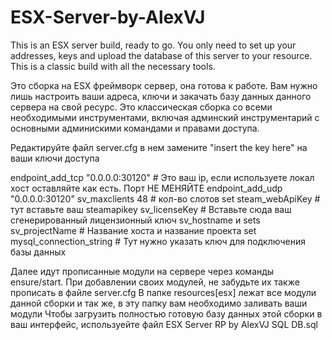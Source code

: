 # ESX-Server-by-AlexVJ
This is an ESX server build, ready to go. You only need to set up your addresses, keys and upload the database of this server to your resource. This is a classic build with all the necessary tools.

Это сборка на ESX фреймворк сервер, она готова к работе. Вам нужно лишь настроить ваши адреса, ключи и закачать базу данных данного сервера на свой ресурс. Это классическая сборка со всеми необходимыми инструментами, включая админский инструментарий с основными админискими командами и правами доступа.

Редактируйте файл server.cfg в нем замените "insert the key here" на ваши ключи доступа

endpoint_add_tcp "0.0.0.0:30120"                                # Это ваш ip, если используете локал хост оставляйте как есть. Порт НЕ МЕНЯЙТЕ
endpoint_add_udp "0.0.0.0:30120"
sv_maxclients 48                                                # кол-во слотов
set steam_webApiKey                                             # тут вставьте ваш steamapikey
sv_licenseKey                                                   # Вставьте сюда ваш сгенерированный лицензионный ключ
sv_hostname и sets sv_projectName                               # Название хоста и название проекта
set mysql_connection_string                                     # Тут нужно указать ключ для подключения базы данных

Далее идут прописанные модули на сервере через команды ensure/start. При добавлении своих модулей, не забудьте их также прописать в файле server.cfg
В папке resources\[esx] лежат все модули данной сборки и так же, в эту папку вам необходимо заливать ваши модули
Чтобы загрузить полностью готовую базу данных этой сборки в ваш интерфейс, используейте файл ESX Server RP by AlexVJ SQL DB.sql
